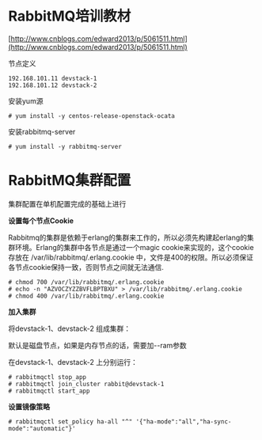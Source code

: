 # RabbitMQ培训教材

[http://www.cnblogs.com/edward2013/p/5061511.html](http://www.cnblogs.com/edward2013/p/5061511.html)

节点定义

```
192.168.101.11 devstack-1 
192.168.101.12 devstack-2
```

安装yum源

```
# yum install -y centos-release-openstack-ocata
```

安装rabbitmq-server

```
# yum install -y rabbitmq-server
```

# RabbitMQ集群配置

集群配置在单机配置完成的基础上进行

**设置每个节点Cookie**

Rabbitmq的集群是依赖于erlang的集群来工作的，所以必须先构建起erlang的集群环境。Erlang的集群中各节点是通过一个magic cookie来实现的，这个cookie存放在 /var/lib/rabbitmq/.erlang.cookie 中，文件是400的权限。所以必须保证各节点cookie保持一致，否则节点之间就无法通信.

```
# chmod 700 /var/lib/rabbitmq/.erlang.cookie
# echo -n "AZVOCZYZZBVFLBPTBXU" > /var/lib/rabbitmq/.erlang.cookie
# chmod 400 /var/lib/rabbitmq/.erlang.cookie
```

**加入集群**

将devstack-1、devstack-2 组成集群：

默认是磁盘节点，如果是内存节点的话，需要加--ram参数

在devstack-1、devstack-2 上分别运行：

```
# rabbitmqctl stop_app
# rabbitmqctl join_cluster rabbit@devstack-1
# rabbitmqctl start_app
```

**设置镜像策略**

```
# rabbitmqctl set_policy ha-all "^" '{"ha-mode":"all","ha-sync-mode":"automatic"}'
```



